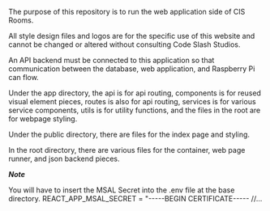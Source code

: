 The purpose of this repository is to run the web application side of CIS Rooms. 

All style design files and logos are for the specific use of this website and cannot be changed or altered without consulting Code Slash Studios.

An API backend must be connected to this application so that communication between the database, web application, and Raspberry Pi can flow.

Under the app directory, the api is for api routing, components is for reused visual element pieces, routes is also for api routing, services is for various service components, utils is for utility functions, and the files in the root are for webpage styling.

Under the public directory, there are files for the index page and styling.

In the root directory, there are various files for the container, web page runner, and json backend pieces.

***Note***

You will have to insert the MSAL Secret into the .env file at the base directory.
REACT_APP_MSAL_SECRET = "-----BEGIN CERTIFICATE-----   //...
